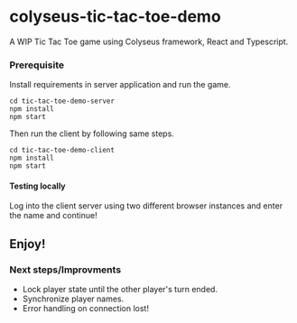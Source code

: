 # colyseus-tic-tac-toe-demo
A WIP Tic Tac Toe game using Colyseus framework, React and Typescript.

### Prerequisite
Install requirements in server application and run the game.
```
cd tic-tac-toe-demo-server
npm install
npm start
```

Then run the client by following same steps.
```
cd tic-tac-toe-demo-client
npm install
npm start
```
#### Testing locally
Log into the client server using two different browser instances and enter the name and continue!

## Enjoy!


### Next steps/Improvments
* Lock player state until the other player's turn ended.
* Synchronize player names.
* Error handling on connection lost!
